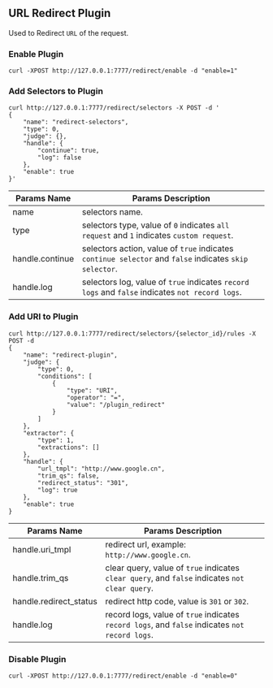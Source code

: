 ## URL Redirect Plugin

Used to Redirect `URL` of the request.

### Enable Plugin

```shell
curl -XPOST http://127.0.0.1:7777/redirect/enable -d "enable=1"
```

### Add Selectors to Plugin

```shell
curl http://127.0.0.1:7777/redirect/selectors -X POST -d '
{
    "name": "redirect-selectors",
    "type": 0,
    "judge": {},
    "handle": {
        "continue": true,
        "log": false
    },
    "enable": true
}'
```

| Params Name    | Params Description |
|----------------|--------------------|
|name            | selectors name. |
|type            | selectors type, value of `0` indicates `all request` and `1` indicates `custom request`. |
|handle.continue | selectors action, value of `true` indicates `continue selector` and `false` indicates  `skip selector`. |
|handle.log      | selectors log, value of `true` indicates `record logs` and `false` indicates  `not record logs`. |

### Add URI to Plugin

```shell
curl http://127.0.0.1:7777/redirect/selectors/{selector_id}/rules -X POST -d
{
    "name": "redirect-plugin",
    "judge": {
        "type": 0,
        "conditions": [
            {
                "type": "URI",
                "operator": "=",
                "value": "/plugin_redirect"
            }
        ]
    },
    "extractor": {
        "type": 1,
        "extractions": []
    },
    "handle": {
        "url_tmpl": "http://www.google.cn",
        "trim_qs": false,
        "redirect_status": "301",
        "log": true
    },
    "enable": true
}
```

| Params Name    | Params Description |
|----------------|--------------------|
|handle.uri_tmpl | redirect url, example: `http://www.google.cn`.|
|handle.trim_qs  | clear query, value of `true` indicates `clear query`, and `false` indicates `not clear query`.|
|handle.redirect_status | redirect http code, value is `301` or `302`.|
|handle.log      | record logs, value of `true` indicates `record logs`, and `false` indicates `not record logs`. |

### Disable Plugin

```shell
curl -XPOST http://127.0.0.1:7777/redirect/enable -d "enable=0"
```

